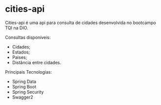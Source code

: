 # cities-api

Cities-api é uma api para consulta de cidades desenvolvida no bootcampo TQI na DIO.

Consultas disponíveis:
* Cidades;
* Estados;
* Paises;
* Distância entre cidades.

Principais Tecnologias:
* Spring Data
* Spring Boot
* Spring Security
* Swagger2